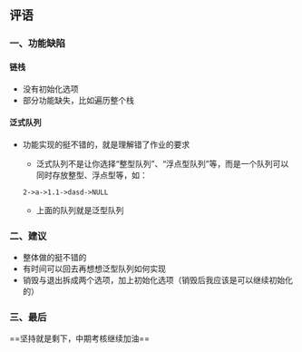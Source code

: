 ## 评语

### 一、功能缺陷

#### 链栈

- 没有初始化选项
- 部分功能缺失，比如遍历整个栈

#### 泛式队列

- 功能实现的挺不错的，就是理解错了作业的要求

  - 泛式队列不是让你选择“整型队列”、“浮点型队列”等，而是一个队列可以同时存放整型、浮点型等，如：

  `2->a->1.1->dasd->NULL`

  - 上面的队列就是泛型队列

### 二、建议

- 整体做的挺不错的
- 有时间可以回去再想想泛型队列如何实现
- 销毁与退出拆成两个选项，加上初始化选项（销毁后我应该是可以继续初始化的）

### 三、最后

==坚持就是剩下，中期考核继续加油==